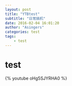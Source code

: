 ```yaml
---
layout: post
title: "YTBtest"
subtitle: "日常搞机"
date: 2016-02-04 16:01:20
author: "Asingers"
categories: test
tags:
    - test 
---
```



# test

{% youtube oHg5SJYRHA0 %}